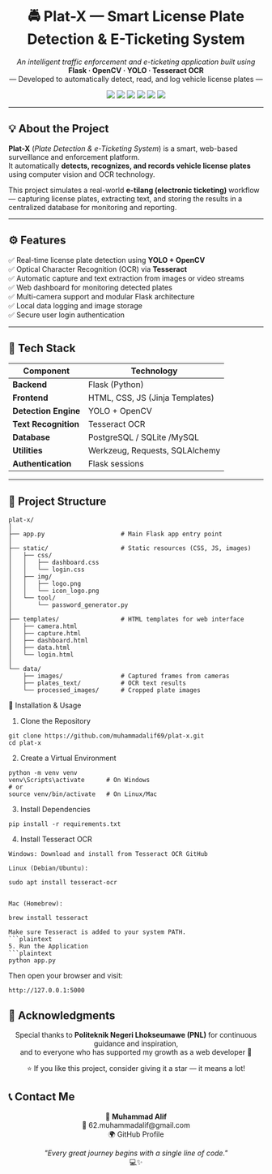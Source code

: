 <h1 align="center">🚔 Plat-X — Smart License Plate Detection & E-Ticketing System</h1>

<p align="center">
  <i>An intelligent traffic enforcement and e-ticketing application built using</i><br>
  <b>Flask · OpenCV · YOLO · Tesseract OCR</b><br>
  — Developed to automatically detect, read, and log vehicle license plates —
</p>

<p align="center">
  <img src="https://img.shields.io/badge/Python-3776AB?style=for-the-badge&logo=python&logoColor=white">
  <img src="https://img.shields.io/badge/Flask-000000?style=for-the-badge&logo=flask&logoColor=white">
  <img src="https://img.shields.io/badge/OpenCV-27338e?style=for-the-badge&logo=opencv&logoColor=white">
  <img src="https://img.shields.io/badge/YOLO-00FFFF?style=for-the-badge&logo=yolo&logoColor=black">
  <img src="https://img.shields.io/badge/TesseractOCR-4285F4?style=for-the-badge&logo=google&logoColor=white">
  <img src="https://img.shields.io/badge/Database-PostgreSQL-blue?style=for-the-badge&logo=postgresql&logoColor=white">
</p>

---

## 💡 About the Project

**Plat-X** (*Plate Detection & e-Ticketing System*) is a smart, web-based surveillance and enforcement platform.  
It automatically **detects, recognizes, and records vehicle license plates** using computer vision and OCR technology.  

This project simulates a real-world **e-tilang (electronic ticketing)** workflow — capturing license plates, extracting text, and storing the results in a centralized database for monitoring and reporting.

---

## ⚙️ Features

✅ Real-time license plate detection using **YOLO + OpenCV**  
✅ Optical Character Recognition (OCR) via **Tesseract**  
✅ Automatic capture and text extraction from images or video streams  
✅ Web dashboard for monitoring detected plates  
✅ Multi-camera support and modular Flask architecture  
✅ Local data logging and image storage  
✅ Secure user login authentication  

---

## 🧠 Tech Stack

| Component | Technology |
|------------|-------------|
| **Backend** | Flask (Python) |
| **Frontend** | HTML, CSS, JS (Jinja Templates) |
| **Detection Engine** | YOLO + OpenCV |
| **Text Recognition** | Tesseract OCR |
| **Database** | PostgreSQL / SQLite /MySQL |
| **Utilities** | Werkzeug, Requests, SQLAlchemy |
| **Authentication** | Flask sessions |

---

## 📁 Project Structure

```plaintext
plat-x/
│
├── app.py                     # Main Flask app entry point
│
├── static/                    # Static resources (CSS, JS, images)
│   ├── css/
│   │   ├── dashboard.css
│   │   └── login.css
│   ├── img/
│   │   ├── logo.png
│   │   └── icon_logo.png
│   └── tool/
│       └── password_generator.py
│
├── templates/                 # HTML templates for web interface
│   ├── camera.html
│   ├── capture.html
│   ├── dashboard.html
│   ├── data.html
│   └── login.html
│
└── data/
    ├── images/                # Captured frames from cameras
    ├── plates_text/           # OCR text results
    └── processed_images/      # Cropped plate images
```

🚀 Installation & Usage
1. Clone the Repository
```plaintext
git clone https://github.com/muhammadalif69/plat-x.git
cd plat-x
```

2. Create a Virtual Environment
```plaintext
python -m venv venv
venv\Scripts\activate      # On Windows
# or
source venv/bin/activate   # On Linux/Mac
```

3. Install Dependencies
```plaintext
pip install -r requirements.txt
```

4. Install Tesseract OCR
```plaintext
Windows: Download and install from Tesseract OCR GitHub

Linux (Debian/Ubuntu):

sudo apt install tesseract-ocr


Mac (Homebrew):

brew install tesseract

Make sure Tesseract is added to your system PATH.
```plaintext
5. Run the Application
```plaintext
python app.py
```

Then open your browser and visit:
```plaintext
http://127.0.0.1:5000
```

## 💬 Acknowledgments

<p align="center">
  Special thanks to <b>Politeknik Negeri Lhokseumawe (PNL)</b> for continuous guidance and inspiration,<br>
  and to everyone who has supported my growth as a web developer 🙌
</p>

<p align="center">
  ⭐ If you like this project, consider giving it a star — it means a lot!
</p>

## 📞 Contact Me

<p align="center">
  👤 <b>Muhammad Alif</b><br>
  📧 <a style="text-decoration:none;" href="mailto:62.muhammadalif@gmail.com">62.muhammadalif@gmail.com</a><br>
  🌍 <a style="text-decoration:none;" href="https://github.com/muhammadalif69">GitHub Profile</a>
</p>

<p align="center">
  <i>"Every great journey begins with a single line of code."</i><br>
  💻✨
</p>
